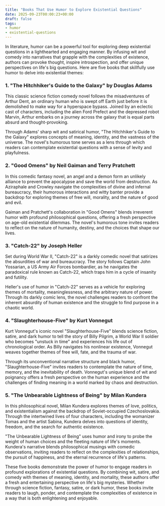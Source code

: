 ```yaml
---
title: "Books That Use Humor to Explore Existential Questions"
date: 2025-09-23T00:00:23+00:00
draft: false
tags:
- humor
- existential-questions
---
```


In literature, humor can be a powerful tool for exploring deep existential questions in a lighthearted and engaging manner. By infusing wit and comedy into narratives that grapple with the complexities of existence, authors can provoke thought, inspire introspection, and offer unique perspectives on life's big questions. Here are five books that skillfully use humor to delve into existential themes:

### 1. "The Hitchhiker's Guide to the Galaxy" by Douglas Adams

This classic science fiction comedy novel follows the misadventures of Arthur Dent, an ordinary human who is swept off Earth just before it is demolished to make way for a hyperspace bypass. Joined by an eclectic cast of characters, including the alien Ford Prefect and the depressed robot Marvin, Arthur embarks on a journey across the galaxy that is equal parts absurd and thought-provoking.

Through Adams' sharp wit and satirical humor, "The Hitchhiker's Guide to the Galaxy" explores concepts of meaning, identity, and the vastness of the universe. The novel's humorous tone serves as a lens through which readers can contemplate existential questions with a sense of levity and playfulness.

### 2. "Good Omens" by Neil Gaiman and Terry Pratchett

In this comedic fantasy novel, an angel and a demon form an unlikely alliance to prevent the apocalypse and save the world from destruction. As Aziraphale and Crowley navigate the complexities of divine and infernal bureaucracy, their humorous interactions and witty banter provide a backdrop for exploring themes of free will, morality, and the nature of good and evil.

Gaiman and Pratchett's collaboration in "Good Omens" blends irreverent humor with profound philosophical questions, offering a fresh perspective on age-old existential dilemmas. The novel's humorous tone invites readers to reflect on the nature of humanity, destiny, and the choices that shape our lives.

### 3. "Catch-22" by Joseph Heller

Set during World War II, "Catch-22" is a darkly comedic novel that satirizes the absurdities of war and bureaucracy. The story follows Captain John Yossarian, a US Army Air Forces bombardier, as he navigates the paradoxical rule known as Catch-22, which traps him in a cycle of insanity and futility.

Heller's use of humor in "Catch-22" serves as a vehicle for exploring themes of mortality, meaninglessness, and the arbitrary nature of power. Through its darkly comic lens, the novel challenges readers to confront the inherent absurdity of human existence and the struggle to find purpose in a chaotic world.

### 4. "Slaughterhouse-Five" by Kurt Vonnegut

Kurt Vonnegut's iconic novel "Slaughterhouse-Five" blends science fiction, satire, and dark humor to tell the story of Billy Pilgrim, a World War II soldier who becomes "unstuck in time" and experiences his life out of chronological order. As Billy navigates his nonlinear existence, Vonnegut weaves together themes of free will, fate, and the trauma of war.

Through its unconventional narrative structure and black humor, "Slaughterhouse-Five" invites readers to contemplate the nature of time, memory, and the inevitability of death. Vonnegut's unique blend of wit and poignancy offers a fresh perspective on the human experience and the challenges of finding meaning in a world marked by chaos and destruction.

### 5. "The Unbearable Lightness of Being" by Milan Kundera

In this philosophical novel, Milan Kundera explores themes of love, politics, and existentialism against the backdrop of Soviet-occupied Czechoslovakia. Through the intertwined lives of four characters, including the womanizer Tomas and the artist Sabina, Kundera delves into questions of identity, freedom, and the search for authentic existence.

"The Unbearable Lightness of Being" uses humor and irony to probe the weight of human choices and the fleeting nature of life's moments. Kundera's narrative blends philosophical musings with comedic observations, inviting readers to reflect on the complexities of relationships, the pursuit of happiness, and the eternal recurrence of life's patterns.

These five books demonstrate the power of humor to engage readers in profound explorations of existential questions. By combining wit, satire, and comedy with themes of meaning, identity, and mortality, these authors offer a fresh and entertaining perspective on life's big mysteries. Whether through science fiction, fantasy, satire, or dark humor, these books invite readers to laugh, ponder, and contemplate the complexities of existence in a way that is both enlightening and enjoyable.